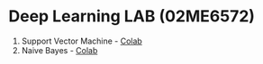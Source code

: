 # Deep Learning LAB (02ME6572)

1. Support Vector Machine - [Colab](https://github.com/hxri/Deep-Learning-Lab/blob/main/Experiment_1_SVC.ipynb)
2. Naive Bayes - [Colab](https://github.com/hxri/Deep-Learning-Lab/blob/main/Experiment_2_Naive_Bayes.ipynb)